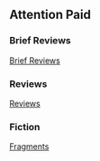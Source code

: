 ## Attention Paid

### Brief Reviews

[Brief Reviews](brief_reviews/brief_reviews.md)

### Reviews

[Reviews](reviews/reviews.md)

### Fiction

[Fragments](fragments_fiction/fragments.md)

